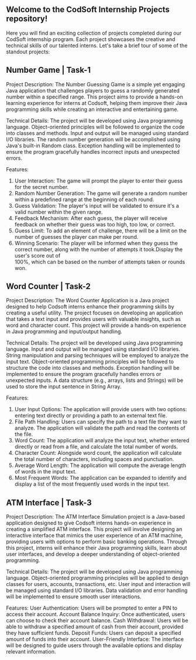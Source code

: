 ## Welcome to the CodSoft Internship Projects repository!
Here you will find an exciting collection of projects completed during our CodSoft internship program. Each project showcases the creative and technical skills of our talented interns. Let's take a brief tour of some of the standout projects:

## Number Game | Task-1

Project Description:
The Number Guessing Game is a simple yet engaging Java application that challenges players to guess a randomly generated number within a specified range. This project aims to provide a hands-on learning experience for interns at Codsoft, helping them improve their Java programming skills while creating an interactive and entertaining game.

Technical Details:
The project will be developed using Java programming language.
Object-oriented principles will be followed to organize the code into classes and methods.
Input and output will be managed using standard I/O libraries.
The random number generation will be accomplished using Java's built-in Random class.
Exception handling will be implemented to ensure the program gracefully handles incorrect inputs and unexpected errors.

Features:
1. User Interaction: The game will prompt the player to enter their guess for the secret number.
2. Random Number Generation: The game will generate a random number within a predefined range at the beginning of each round.
3. Guess Validation: The player's input will be validated to ensure it's a valid number within the given range.
4. Feedback Mechanism: After each guess, the player will receive feedback on whether their guess was too high, too low, or correct.
5. Guess Limit: To add an element of challenge, there will be a limit on the number of guesses the player can make per round.
6. Winning Scenario: The player will be informed when they guess the correct number, along with the number of attempts it took.Display the user's score out of     
   100%, which can be based on the number of attempts taken or rounds won.


## Word Counter | Task-2

Project Description:
The Word Counter Application is a Java project designed to help Codsoft interns enhance their programming skills by creating a useful utility. The project focuses on developing an application that takes a text input and provides users with valuable insights, such as word and character count. This project will provide a hands-on experience in Java programming and input/output handling.

Technical Details:
The project will be developed using Java programming language.
Input and output will be managed using standard I/O libraries.
String manipulation and parsing techniques will be employed to analyze the input text.
Object-oriented programming principles will be followed to structure the code into classes and methods.
Exception handling will be implemented to ensure the program gracefully handles errors or unexpected inputs.
A data structure (e.g., arrays, lists and Strings) will be used to store the input sentence in String Array.

Features:
1. User Input Options: The application will provide users with two options: entering text directly or providing a path to an external text file.
2. File Path Handling: Users can specify the path to a text file they want to analyze. The application will validate the path and read the contents of the file.
3. Word Count: The application will analyze the input text, whether entered directly or read from a file, and calculate the total number of words.
4. Character Count: Alongside word count, the application will calculate the total number of characters, including spaces and punctuation.
5. Average Word Length: The application will compute the average length of words in the input text.
6. Most Frequent Words: The application can be expanded to identify and display a list of the most frequently used words in the input text.


## ATM Interface | Task-3

Project Description:
The ATM Interface Simulation project is a Java-based application designed to give Codsoft interns hands-on experience in creating a simplified ATM interface. This project will involve designing an interactive interface that mimics the user experience of an ATM machine, providing users with options to perform basic banking operations. Through this project, interns will enhance their Java programming skills, learn about user interfaces, and develop a deeper understanding of object-oriented programming.

Technical Details:
The project will be developed using Java programming language.
Object-oriented programming principles will be applied to design classes for users, accounts, transactions, etc.
User input and interaction will be managed using standard I/O libraries.
Data validation and error handling will be implemented to ensure smooth user interactions.

Features:
User Authentication: Users will be prompted to enter a PIN to access their account.
Account Balance Inquiry: Once authenticated, users can choose to check their account balance.
Cash Withdrawal: Users will be able to withdraw a specified amount of cash from their account, provided they have sufficient funds.
Deposit Funds: Users can deposit a specified amount of funds into their account.
User-Friendly Interface: The interface will be designed to guide users through the available options and display relevant information.


